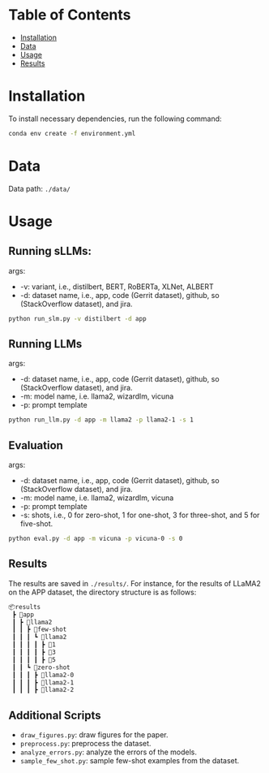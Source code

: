 # Table of Contents
- [Installation](#installation)
- [Data](#data)
- [Usage](#usage)
- [Results](#results)

# Installation
To install necessary dependencies, run the following command:
```bash
conda env create -f environment.yml
```

# Data
Data path: `./data/`

# Usage
## Running sLLMs:
args:
- -v: variant, i.e., distilbert, BERT, RoBERTa, XLNet, ALBERT
- -d: dataset name, i.e., app, code (Gerrit dataset), github, so (StackOverflow dataset), and jira.

```bash
python run_slm.py -v distilbert -d app
```

## Running LLMs
args:
- -d: dataset name, i.e., app, code (Gerrit dataset), github, so (StackOverflow dataset), and jira.
- -m: model name, i.e. llama2, wizardlm, vicuna
- -p: prompt template

```bash
python run_llm.py -d app -m llama2 -p llama2-1 -s 1
```

## Evaluation
args:
- -d: dataset name, i.e., app, code (Gerrit dataset), github, so (StackOverflow dataset), and jira.
- -m: model name, i.e. llama2, wizardlm, vicuna
- -p: prompt template
- -s: shots, i.e., 0 for zero-shot, 1 for one-shot, 3 for three-shot, and 5 for five-shot.

```bash
python eval.py -d app -m vicuna -p vicuna-0 -s 0
```

## Results
The results are saved in `./results/`.
For instance, for the results of LLaMA2 on the APP dataset, the directory structure is as follows:

```bash
📦results
 ┣ 📂app
 ┃ ┣ 📂llama2
 ┃ ┃ ┣ 📂few-shot
 ┃ ┃ ┃ ┗ 📂llama2
 ┃ ┃ ┃ ┃ ┣ 📂1
 ┃ ┃ ┃ ┃ ┣ 📂3
 ┃ ┃ ┃ ┃ ┣ 📂5
 ┃ ┃ ┗ 📂zero-shot
 ┃ ┃ ┃ ┣ 📂llama2-0
 ┃ ┃ ┃ ┣ 📂llama2-1
 ┃ ┃ ┃ ┣ 📂llama2-2
```

## Additional Scripts
- `draw_figures.py`: draw figures for the paper.
- `preprocess.py`: preprocess the dataset.
- `analyze_errors.py`: analyze the errors of the models.
- `sample_few_shot.py`: sample few-shot examples from the dataset.
